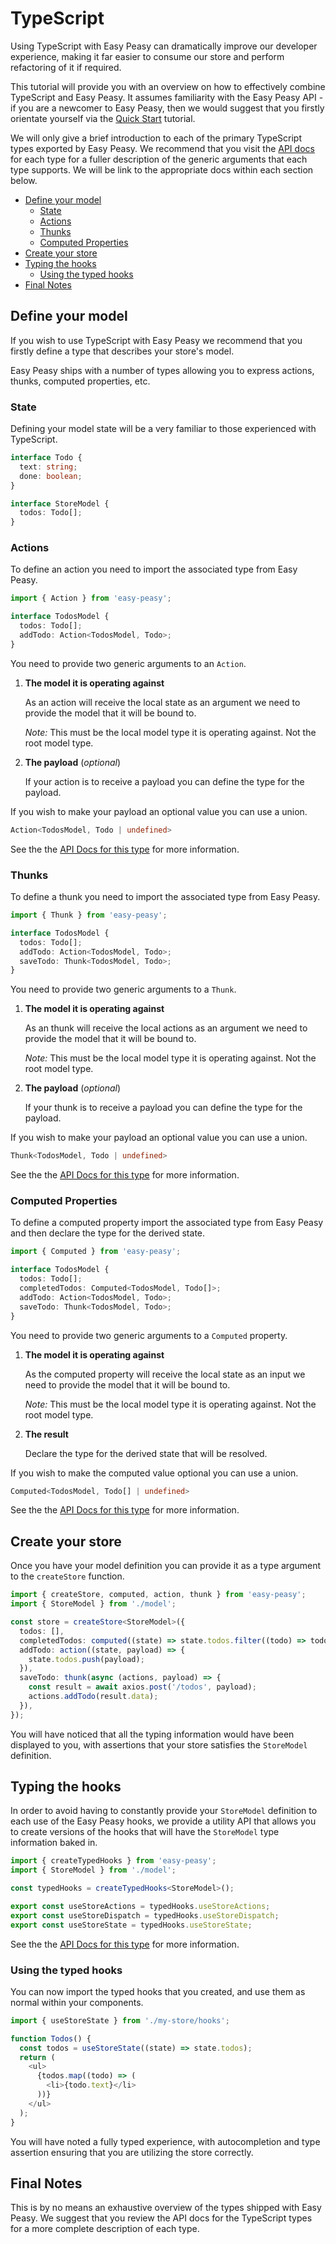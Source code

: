 # TypeScript

Using TypeScript with Easy Peasy can dramatically improve our developer
experience, making it far easier to consume our store and perform refactoring of
it if required.

This tutorial will provide you with an overview on how to effectively combine
TypeScript and Easy Peasy. It assumes familiarity with the Easy Peasy API - if
you are a newcomer to Easy Peasy, then we would suggest that you firstly
orientate yourself via the [Quick Start](/docs/tutorials/quick-start.html)
tutorial.

We will only give a brief introduction to each of the primary TypeScript types
exported by Easy Peasy. We recommend that you visit the [API docs](/docs/api)
for each type for a fuller description of the generic arguments that each type
supports. We will be link to the appropriate docs within each section below.

- [Define your model](#define-your-model)
  - [State](#state)
  - [Actions](#actions)
  - [Thunks](#thunks)
  - [Computed Properties](#computed-properties)
- [Create your store](#create-your-store)
- [Typing the hooks](#typing-the-hooks)
  - [Using the typed hooks](#using-the-typed-hooks)
- [Final Notes](#final-notes)

## Define your model

If you wish to use TypeScript with Easy Peasy we recommend that you firstly
define a type that describes your store's model.

Easy Peasy ships with a number of types allowing you to express actions, thunks,
computed properties, etc.

### State

Defining your model state will be a very familiar to those experienced with
TypeScript.

```typescript
interface Todo {
  text: string;
  done: boolean;
}

interface StoreModel {
  todos: Todo[];
}
```

### Actions

To define an action you need to import the associated type from Easy Peasy.

```typescript
import { Action } from 'easy-peasy';

interface TodosModel {
  todos: Todo[];
  addTodo: Action<TodosModel, Todo>;
}
```

You need to provide two generic arguments to an `Action`.

1. **The model it is operating against**

   As an action will receive the local state as an argument we need to provide
   the model that it will be bound to.

   _Note:_ This must be the local model type it is operating against. Not the
   root model type.

2. **The payload** (_optional_)

   If your action is to receive a payload you can define the type for the
   payload.

If you wish to make your payload an optional value you can use a union.

```typescript
Action<TodosModel, Todo | undefined>
```

See the the [API Docs for this type](/docs/typescript-api/action.html) for more
information.

### Thunks

To define a thunk you need to import the associated type from Easy Peasy.

```typescript
import { Thunk } from 'easy-peasy';

interface TodosModel {
  todos: Todo[];
  addTodo: Action<TodosModel, Todo>;
  saveTodo: Thunk<TodosModel, Todo>;
}
```

You need to provide two generic arguments to a `Thunk`.

1. **The model it is operating against**

   As an thunk will receive the local actions as an argument we need to provide
   the model that it will be bound to.

   _Note:_ This must be the local model type it is operating against. Not the
   root model type.

2. **The payload** (_optional_)

   If your thunk is to receive a payload you can define the type for the
   payload.

If you wish to make your payload an optional value you can use a union.

```typescript
Thunk<TodosModel, Todo | undefined>
```

See the the [API Docs for this type](/docs/typescript-api/thunk.html) for more
information.

### Computed Properties

To define a computed property import the associated type from Easy Peasy and
then declare the type for the derived state.

```typescript
import { Computed } from 'easy-peasy';

interface TodosModel {
  todos: Todo[];
  completedTodos: Computed<TodosModel, Todo[]>;
  addTodo: Action<TodosModel, Todo>;
  saveTodo: Thunk<TodosModel, Todo>;
}
```

You need to provide two generic arguments to a `Computed` property.

1. **The model it is operating against**

   As the computed property will receive the local state as an input we need to
   provide the model that it will be bound to.

   _Note:_ This must be the local model type it is operating against. Not the
   root model type.

2. **The result**

   Declare the type for the derived state that will be resolved.

If you wish to make the computed value optional you can use a union.

```typescript
Computed<TodosModel, Todo[] | undefined>
```

See the the [API Docs for this type](/docs/typescript-api/computed.html) for
more information.

## Create your store

Once you have your model definition you can provide it as a type argument to the
`createStore` function.

```typescript
import { createStore, computed, action, thunk } from 'easy-peasy';
import { StoreModel } from './model';

const store = createStore<StoreModel>({
  todos: [],
  completedTodos: computed((state) => state.todos.filter((todo) => todo.done)),
  addTodo: action((state, payload) => {
    state.todos.push(payload);
  }),
  saveTodo: thunk(async (actions, payload) => {
    const result = await axios.post('/todos', payload);
    actions.addTodo(result.data);
  }),
});
```

You will have noticed that all the typing information would have been displayed
to you, with assertions that your store satisfies the `StoreModel` definition.

## Typing the hooks

In order to avoid having to constantly provide your `StoreModel` definition to
each use of the Easy Peasy hooks, we provide a utility API that allows you to
create versions of the hooks that will have the `StoreModel` type information
baked in.

```typescript
import { createTypedHooks } from 'easy-peasy';
import { StoreModel } from './model';

const typedHooks = createTypedHooks<StoreModel>();

export const useStoreActions = typedHooks.useStoreActions;
export const useStoreDispatch = typedHooks.useStoreDispatch;
export const useStoreState = typedHooks.useStoreState;
```

See the the
[API Docs for this type](/docs/typescript-api/create-typed-hooks.html) for more
information.

### Using the typed hooks

You can now import the typed hooks that you created, and use them as normal
within your components.

```typescript
import { useStoreState } from './my-store/hooks';

function Todos() {
  const todos = useStoreState((state) => state.todos);
  return (
    <ul>
      {todos.map((todo) => (
        <li>{todo.text}</li>
      ))}
    </ul>
  );
}
```

You will have noted a fully typed experience, with autocompletion and type
assertion ensuring that you are utilizing the store correctly.

## Final Notes

This is by no means an exhaustive overview of the types shipped with Easy Peasy.
We suggest that you review the API docs for the TypeScript types for a more
complete description of each type.
